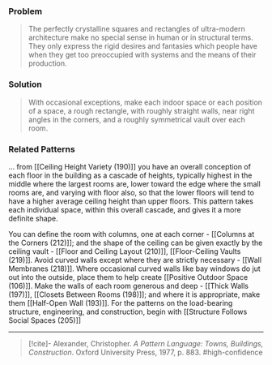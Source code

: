 ### Problem
>The perfectly crystalline squares and rectangles of ultra-modern architecture make no special sense in human or in structural terms. They only express the rigid desires and fantasies which people have when they get too preoccupied with systems and the means of their production.

### Solution
>With occasional exceptions, make each indoor space or each position of a space, a rough rectangle, with roughly straight walls, near right angles in the corners, and a roughly symmetrical vault over each room.

### Related Patterns
... from [[Ceiling Height Variety (190)]] you have an overall conception of each floor in the building as a cascade of heights, typically highest in the middle where the largest rooms are, lower toward the edge where the small rooms are, and varying with floor also, so that the lower floors will tend to have a higher average ceiling height than upper floors. This pattern takes each individual space, within this overall cascade, and gives it a more definite shape.

You can define the room with columns, one at each corner - [[Columns at the Corners (212)]]; and the shape of the ceiling can be given exactly by the ceiling vault - [[Floor and Ceiling Layout (210)]], [[Floor-Ceiling Vaults (219)]]. Avoid curved walls except where they are strictly necessary - [[Wall Membranes (218)]]. Where occasional curved walls like bay windows do jut out into the outside, place them to help create [[Positive Outdoor Space (106)]]. Make the walls of each room generous and deep - [[Thick Walls (197)]], [[Closets Between Rooms (198)]]; and where it is appropriate, make them [[Half-Open Wall (193)]]. For the patterns on the load-bearing structure, engineering, and construction, begin with [[Structure Follows Social Spaces (205)]]

---
> [!cite]- Alexander, Christopher. _A Pattern Language: Towns, Buildings, Construction_. Oxford University Press, 1977, p. 883.
> #high-confidence 